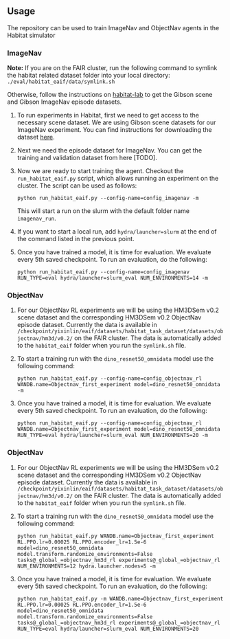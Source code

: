 ## Usage

The repository can be used to train ImageNav and ObjectNav agents in the Habitat simulator

### ImageNav
**Note:** If you are on the FAIR cluster, run the following command to symlink the habitat related dataset folder into your local directory:
`./eval/habitat_eaif/data/symlink.sh`

Otherwise, follow the instructions on [habitat-lab](https://github.com/facebookresearch/habitat-lab/blob/main/DATASETS.md) to get the Gibson scene and Gibson ImageNav episode datasets.

1. To run experiments in Habitat, first we need to get access to the necessary scene dataset. We are using Gibson scene datasets for our ImageNav experiment. You can find instructions for downloading the dataset [here](https://github.com/facebookresearch/habitat-lab#gibson).

1. Next we need the episode dataset for ImageNav. You can get the training and validation dataset from here [TODO].

1. Now we are ready to start training the agent. Checkout the `run_habitat_eaif.py` script, which allows running an experiment on the cluster. The script can be used as follows:
   ```
   python run_habitat_eaif.py --config-name=config_imagenav -m 
   ```
   This will start a run on the slurm with the default folder name `imagenav_run`.

1. If you want to start a local run, add `hydra/launcher=slurm` at the end of the command listed in the previous point.

1. Once you have trained a model, it is time for evaluation. We evaluate every 5th saved checkpoint. To run an evaluation, do the following:
   ```
   python run_habitat_eaif.py --config-name=config_imagenav RUN_TYPE=eval hydra/launcher=slurm_eval NUM_ENVIRONMENTS=14 -m
   ```

### ObjectNav
1. For our ObjectNav RL experiments we will be using the HM3DSem v0.2 scene dataset and the corresponding HM3DSem v0.2 ObjectNav episode dataset. Currently the data is available in `/checkpoint/yixinlin/eaif/datasets/habitat_task_dataset/datasets/objectnav/hm3d/v0.2/` on the FAIR cluster. The data is automatically added to the `habitat_eaif` folder when you run the `symlink.sh` file.

1. To start a training run with the `dino_resnet50_omnidata` model use the following command: 
   ```
   python run_habitat_eaif.py --config-name=config_objectnav_rl WANDB.name=Objectnav_first_experiment model=dino_resnet50_omnidata -m
   ```

1. Once you have trained a model, it is time for evaluation. We evaluate every 5th saved checkpoint. To run an evaluation, do the following:
   ```
   python run_habitat_eaif.py --config-name=config_objectnav_rl WANDB.name=Objectnav_first_experiment model=dino_resnet50_omnidata RUN_TYPE=eval hydra/launcher=slurm_eval NUM_ENVIRONMENTS=20 -m
   ```

### ObjectNav
1. For our ObjectNav RL experiments we will be using the HM3DSem v0.2 scene dataset and the corresponding HM3DSem v0.2 ObjectNav episode dataset. Currently the data is available in `/checkpoint/yixinlin/eaif/datasets/habitat_task_dataset/datasets/objectnav/hm3d/v0.2/` on the FAIR cluster. The data is automatically added to the `habitat_eaif` folder when you run the `symlink.sh` file.

1. To start a training run with the `dino_resnet50_omnidata` model use the following command: 
   ```
   python run_habitat_eaif.py WANDB.name=Objectnav_first_experiment RL.PPO.lr=0.00025 RL.PPO.encoder_lr=1.5e-6 model=dino_resnet50_omnidata model.transform.randomize_environments=False tasks@_global_=objectnav_hm3d_rl experiments@_global_=objectnav_rl NUM_ENVIRONMENTS=12 hydra.launcher.nodes=5 -m
   ```

1. Once you have trained a model, it is time for evaluation. We evaluate every 5th saved checkpoint. To run an evaluation, do the following:
   ```
   python run_habitat_eaif.py -m WANDB.name=Objectnav_first_experiment RL.PPO.lr=0.00025 RL.PPO.encoder_lr=1.5e-6 model=dino_resnet50_omnidata model.transform.randomize_environments=False tasks@_global_=objectnav_hm3d_rl experiments@_global_=objectnav_rl RUN_TYPE=eval hydra/launcher=slurm_eval NUM_ENVIRONMENTS=20
   ```
